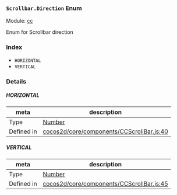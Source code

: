 ### `Scrollbar.Direction` Enum



Module: [cc](../modules/cc.md)


Enum for Scrollbar direction


### Index
  - `HORIZONTAL`
  - `VERTICAL`

### Details


##### HORIZONTAL

> 

| meta | description |
|------|-------------|
| Type | <a href="https://developer.mozilla.org/en/JavaScript/Reference/Global_Objects/Number" class="crosslink external" target="_blank">Number</a> |
| Defined in | [cocos2d/core/components/CCScrollBar.js:40](https://github.com/cocos-creator/engine/blob/e222465ce8426e5cf32052e4f37701f3a529ed18/cocos2d/core/components/CCScrollBar.js#L40) |



##### VERTICAL

> 

| meta | description |
|------|-------------|
| Type | <a href="https://developer.mozilla.org/en/JavaScript/Reference/Global_Objects/Number" class="crosslink external" target="_blank">Number</a> |
| Defined in | [cocos2d/core/components/CCScrollBar.js:45](https://github.com/cocos-creator/engine/blob/e222465ce8426e5cf32052e4f37701f3a529ed18/cocos2d/core/components/CCScrollBar.js#L45) |


